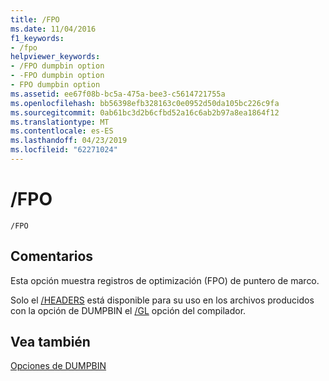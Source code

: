```yaml
---
title: /FPO
ms.date: 11/04/2016
f1_keywords:
- /fpo
helpviewer_keywords:
- /FPO dumpbin option
- -FPO dumpbin option
- FPO dumpbin option
ms.assetid: ee67f08b-bc5a-475a-bee3-c5614721755a
ms.openlocfilehash: bb56398efb328163c0e0952d50da105bc226c9fa
ms.sourcegitcommit: 0ab61bc3d2b6cfbd52a16c6ab2b97a8ea1864f12
ms.translationtype: MT
ms.contentlocale: es-ES
ms.lasthandoff: 04/23/2019
ms.locfileid: "62271024"
---
```

# <a name="fpo"></a>/FPO

```
/FPO
```

## <a name="remarks"></a>Comentarios

Esta opción muestra registros de optimización (FPO) de puntero de marco.

Solo el [/HEADERS](headers.md) está disponible para su uso en los archivos producidos con la opción de DUMPBIN el [/GL](gl-whole-program-optimization.md) opción del compilador.

## <a name="see-also"></a>Vea también

[Opciones de DUMPBIN](dumpbin-options.md)
